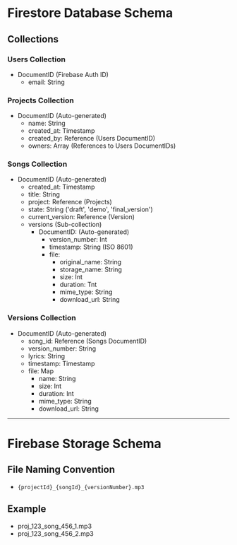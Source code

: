 # Firestore Database Schema

## Collections

### Users Collection
- DocumentID (Firebase Auth ID)
  - email: String

### Projects Collection
- DocumentID (Auto-generated)
  - name: String
  - created_at: Timestamp
  - created_by: Reference (Users DocumentID)
  - owners: Array (References to Users DocumentIDs)

### Songs Collection
- DocumentID (Auto-generated)
  - created_at: Timestamp
  - title: String
  - project: Reference (Projects)
  - state: String ('draft', 'demo', 'final_version')
  - current_version: Reference (Version)
  - versions (Sub-collection)
    - DocumentID: (Auto-generated)
      - version_number: Int
      - timestamp: String (ISO 8601)
      - file: 
        - original_name: String
        - storage_name: String
        - size: Int
        - duration: Tnt
        - mime_type: String
        - download_url: String

### Versions Collection
- DocumentID (Auto-generated)
  - song_id: Reference (Songs DocumentID)
  - version_number: String
  - lyrics: String
  - timestamp: Timestamp
  - file: Map
    - name: String
    - size: Int
    - duration: Int
    - mime_type: String
    - download_url: String

---

# Firebase Storage Schema

## File Naming Convention
- ```{projectId}_{songId}_{versionNumber}.mp3```

## Example
- proj_123_song_456_1.mp3
- proj_123_song_456_2.mp3
